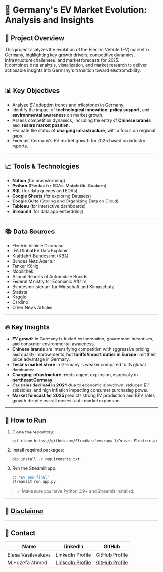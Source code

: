 # 🚗 Germany's EV Market Evolution: Analysis and Insights

## 📄 Project Overview
This project analyzes the evolution of the Electric Vehicle (EV) market in Germany, highlighting key growth drivers, competitive dynamics, infrastructure challenges, and market forecasts for 2025.  
It combines data analysis, visualization, and market research to deliver actionable insights into Germany's transition toward electromobility.

---

## 📊 Key Objectives
- Analyze EV adoption trends and milestones in Germany.
- Identify the impact of **technological innovation**, **policy support**, and **environmental awareness** on market growth.
- Assess competition dynamics, including the entry of **Chinese brands** and **Tesla’s market position**.
- Evaluate the status of **charging infrastructure**, with a focus on regional gaps.
- Forecast Germany's EV market growth for 2025 based on industry reports.


---

## 📈 Tools & Technologies
- **Notion** (for brainstorming)
- **Python** (Pandas for EDAs, Matplotlib, Seaborn)
- **SQL** (for data queries and EDAs)
- **Google Sheets** (for exploring Datasets)
- **Google Suite** (Storing and Organizing Data on Cloud)
- **Tableau** (for interactive dashboards)
- **Streamlit** (for data app embedding)

---

## 📚 Data Sources
- Electric Vehicle Database
- IEA Global EV Data Explorer
- Kraftfahrt-Bundesamt (KBA)
- Bundes Netz Agentur
- Tanker König
- Mobilithek
- Annual Reports of Automobile Brands
- Federal Ministry for Economic Affairs
- Bundesministerium für Wirtschaft und Klimaschutz
- Statista
- Kaggle
- Cardino
- Other News Articles 

---

## 🔥 Key Insights
- **EV growth** in Germany is fueled by innovation, government incentives, and consumer environmental awareness.
- **Chinese brands** are intensifying competition with aggressive pricing and quality improvements, but **tariffs/import duties in Europe** limit their price advantage in Germany.
- **Tesla's market share** in Germany is weaker compared to its global dominance.
- **Charging infrastructure** needs urgent expansion, especially in **northeast Germany**.
- **Car sales declined in 2024** due to economic slowdown, reduced EV subsidies, and high inflation impacting consumer purchasing power.
- **Market forecast for 2025** predicts strong EV production and BEV sales growth despite overall modest auto market expansion.

---

## 🚀 How to Run

1. Clone the repository:
   ```bash
   git clone https://github.com/ElenaVasilevskaya-1/Driven-Electric.git
   ```

2. Install required packages:
   ```bash
   pip install -r requirements.txt
   ```

3. Run the Streamlit app:
   ```bash
   cd "EV_app final"
   streamlit run app.py
   ```

> ✅ Make sure you have Python 3.9+ and Streamlit installed.


---

## 📌 [Disclaimer](./DISCLAIMER.md)

---

## 🤝 Contact

| Name                | LinkedIn                                   | GitHub                                  |
|---------------------|--------------------------------------------|-----------------------------------------|
| Elena Vasilevskaya  | [LinkedIn Profile](https://www.linkedin.com/in/elena-vasilevskaya-004420122/) | [GitHub Profile](https://github.com/ElenaVasilevskaya-1)      |
| M.Huzefa Ahmed      | [LinkedIn Profile](https://www.linkedin.com/in/muhammadhuzefaahmed/)  | [GitHub Profile](https://github.com/HuzefaTheDataGuy)   |


